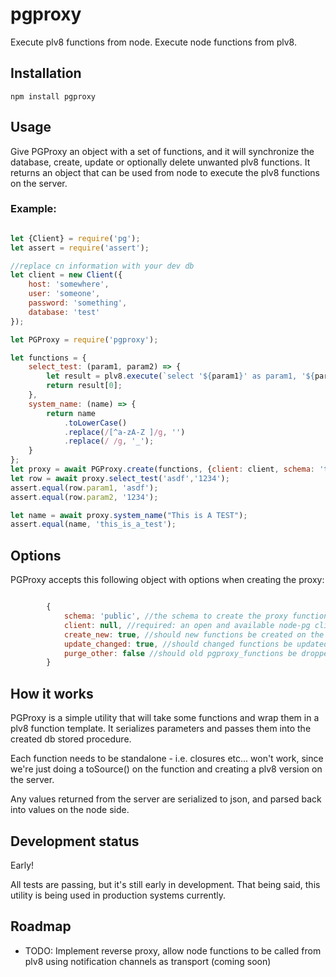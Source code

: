 # pgproxy
Execute plv8 functions from node. Execute node functions from plv8.

## Installation
```npm install pgproxy```

## Usage
Give PGProxy an object with a set of functions, and it will synchronize the database, create, update or optionally delete unwanted plv8 functions. It returns an object that can be used from node to execute the plv8 functions on the server.

### Example:
```javascript

let {Client} = require('pg');
let assert = require('assert');

//replace cn information with your dev db
let client = new Client({
    host: 'somewhere',
    user: 'someone',
    password: 'something',
    database: 'test'
});

let PGProxy = require('pgproxy');

let functions = {
    select_test: (param1, param2) => {
        let result = plv8.execute(`select '${param1}' as param1, '${param2}' as param2`);
        return result[0];
    },
    system_name: (name) => {
        return name
            .toLowerCase()
            .replace(/[^a-zA-Z ]/g, '')
            .replace(/ /g, '_');
    }
};
let proxy = await PGProxy.create(functions, {client: client, schema: 'test'});
let row = await proxy.select_test('asdf','1234');
assert.equal(row.param1, 'asdf');
assert.equal(row.param2, '1234');

let name = await proxy.system_name("This is A TEST");
assert.equal(name, 'this_is_a_test');
```

## Options
PGProxy accepts this following object with options when creating the proxy:
```javascript

        {
            schema: 'public', //the schema to create the proxy functions in
            client: null, //required: an open and available node-pg client
            create_new: true, //should new functions be created on the server?
            update_changed: true, //should changed functions be updated?
            purge_other: false //should old pgproxy_functions be dropped?
        }

```

## How it works
PGProxy is a simple utility that will take some functions and wrap them in a plv8 function template. It serializes parameters and passes them into the created db stored procedure.

Each function needs to be standalone - i.e. closures etc... won't work, since we're just doing a toSource() on the function and creating a plv8 version on the server.

Any values returned from the server are serialized to json, and parsed back into values on the node side.

## Development status
Early!

All tests are passing, but it's still early in development. That being said, this utility is being used in production systems currently.

## Roadmap

 - TODO: Implement reverse proxy, allow node functions to be called from plv8 using notification channels as transport (coming soon)
